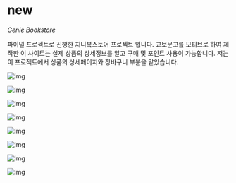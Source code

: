 # new

*Genie Bookstore*

파이널 프로젝트로 진행한 지니북스토어 프로젝트 입니다. 교보문고를 모티브로 하여 제작한 이 사이트는 실제 상품의 상세정보를 알고 구매 및 포인트 사용이 가능합니다.
저는 이 프로젝트에서 상품의 상세페이지와 장바구니 부분을 맡았습니다.


![img](img/1.png) 

![img](img/2.png)

![img](img/3.png)

![img](img/4.png)

![img](img/5.png)

![img](img/6.png)

![img](img/7.png)

![img](img/8.png)
